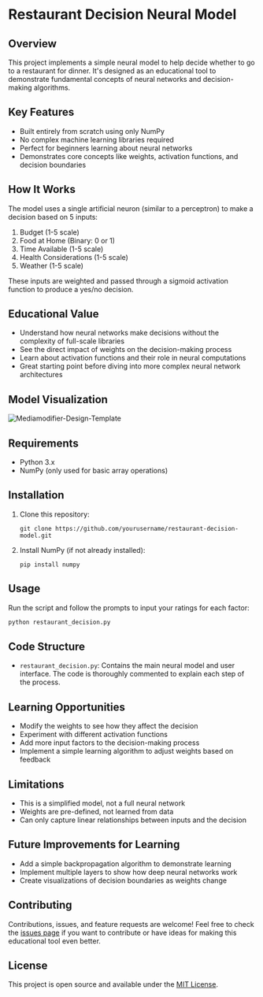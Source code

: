 # Restaurant Decision Neural Model

## Overview
This project implements a simple neural model to help decide whether to go to a restaurant for dinner. It's designed as an educational tool to demonstrate fundamental concepts of neural networks and decision-making algorithms.

## Key Features
- Built entirely from scratch using only NumPy
- No complex machine learning libraries required
- Perfect for beginners learning about neural networks
- Demonstrates core concepts like weights, activation functions, and decision boundaries

## How It Works
The model uses a single artificial neuron (similar to a perceptron) to make a decision based on 5 inputs:

1. Budget (1-5 scale)
2. Food at Home (Binary: 0 or 1)
3. Time Available (1-5 scale)
4. Health Considerations (1-5 scale)
5. Weather (1-5 scale)

These inputs are weighted and passed through a sigmoid activation function to produce a yes/no decision.

## Educational Value
- Understand how neural networks make decisions without the complexity of full-scale libraries
- See the direct impact of weights on the decision-making process
- Learn about activation functions and their role in neural computations
- Great starting point before diving into more complex neural network architectures

## Model Visualization

![Mediamodifier-Design-Template](https://github.com/user-attachments/assets/e36f2374-9e0b-4fc3-b24c-ff5e55f6bf07)

## Requirements
- Python 3.x
- NumPy (only used for basic array operations)

## Installation
1. Clone this repository:
   ```
   git clone https://github.com/yourusername/restaurant-decision-model.git
   ```
2. Install NumPy (if not already installed):
   ```
   pip install numpy
   ```

## Usage
Run the script and follow the prompts to input your ratings for each factor:

```python
python restaurant_decision.py
```

## Code Structure
- `restaurant_decision.py`: Contains the main neural model and user interface. The code is thoroughly commented to explain each step of the process.

## Learning Opportunities
- Modify the weights to see how they affect the decision
- Experiment with different activation functions
- Add more input factors to the decision-making process
- Implement a simple learning algorithm to adjust weights based on feedback

## Limitations
- This is a simplified model, not a full neural network
- Weights are pre-defined, not learned from data
- Can only capture linear relationships between inputs and the decision

## Future Improvements for Learning
- Add a simple backpropagation algorithm to demonstrate learning
- Implement multiple layers to show how deep neural networks work
- Create visualizations of decision boundaries as weights change

## Contributing
Contributions, issues, and feature requests are welcome! Feel free to check the [issues page](https://github.com/yourusername/restaurant-decision-model/issues) if you want to contribute or have ideas for making this educational tool even better.

## License
This project is open source and available under the [MIT License](LICENSE.md).
